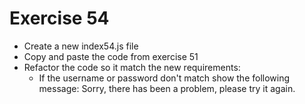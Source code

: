 # Exercise 54

- Create a new index54.js file
- Copy and paste the code from exercise 51
- Refactor the code so it match the new requirements:
  - If the username or password don't match show the following message: Sorry, there has been a problem, please try it again.
